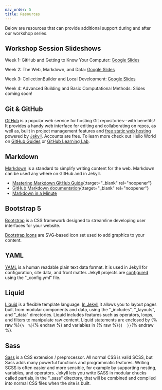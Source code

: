 ```yaml
---
nav_order: 5
title: Resources
---
```


Below are resources that can provide additional support during and after our workshop series.

## Workshop Session Slideshows

Week 1: GitHub and Getting to Know Your Computer: [Google Slides](https://docs.google.com/presentation/d/1s2ub0BxRURWum5EonvCYBr1uUdeqe8uvBMbkRq7dNlA/edit?usp=sharing)

Week 2: The Web, Markdown, and Data: [Google Slides](https://docs.google.com/presentation/d/1WZE_RDo2Ajjr2nVWqx6a0neXKhFmIDhC_FpLtdYXr-Q/edit?usp=sharing)

Week 3: CollectionBuilder and Local Development: [Google Slides](https://docs.google.com/presentation/d/1SkbMBuufQpu_rr3sQJf53l8HZ70N5vzGdsIMLXSt_8Q/edit?usp=sharing)

Week 4: Advanced Building and Basic Computational Methods: Slides coming soon!

## Git & GitHub

[GitHub](https://github.com/) is a popular web service for hosting Git repositories--with benefits!
It provides a handy web interface for editing and collaborating on repos, as well as, built in project management features and [free static web hosting](https://pages.github.com/) powered by [Jekyll](https://jekyllrb.com/).
Accounts are free.
To learn more check out Hello World on [GitHub Guides](https://guides.github.com/) or [GitHub Learning Lab](https://lab.github.com/).

## Markdown

[Markdown](https://daringfireball.net/projects/markdown/) is a standard to simplify writing content for the web. 
Markdown can be used any where on GitHub and in Jekyll.

- [Mastering Markdown GitHub Guide](https://guides.github.com/features/mastering-markdown/){:target="_blank" rel="noopener"}
- [GitHub Markdown documentation](https://docs.github.com/en/free-pro-team@latest/github/writing-on-github/basic-writing-and-formatting-syntax){:target="_blank" rel="noopener"}
- [Markdown in a Minute](https://evanwill.github.io/_drafts/notes/markdown-minute.html)

## Bootstrap 5

[Bootstrap](https://getbootstrap.com/) is a CSS framework designed to streamline developing user interfaces for your website.

[Bootstrap Icons](https://icons.getbootstrap.com/) are SVG-based icon set used to add graphics to your content.

## YAML

[YAML](http://www.yaml.org/) is a human readable plain text data format.
It is used in Jekyll for configuration, site data, and front matter.
Jekyll projects are [configured](https://jekyllrb.com/docs/configuration/) using the "_config.yml" file.

## Liquid

[Liquid](http://shopify.github.io/liquid/) is a flexible template language.
[In Jekyll](https://jekyllrb.com/docs/liquid/) it allows you to layout pages built from modular components and data, using the "_includes", "_layouts", and "_data" directories.
Liquid includes features such as operators, loops, and filters to manipulate raw content. 
Liquid statements are enclosed by {% raw %}`{%  %}`{% endraw %} and variables in {% raw %}`{{  }}`{% endraw %}.

## Sass  

[Sass](http://sass-lang.com/) is a CSS extension / preprocessor. 
All normal CSS is valid SCSS, but Sass adds many powerful functions and programmatic features. 
Writing SCSS is often easier and more sensible, for example by supporting nesting, variables, and operators. 
Jekyll lets you write SASS in modular chucks called partials, in the "_sass" directory, that will be combined and compiled into normal CSS files when the site is built.
